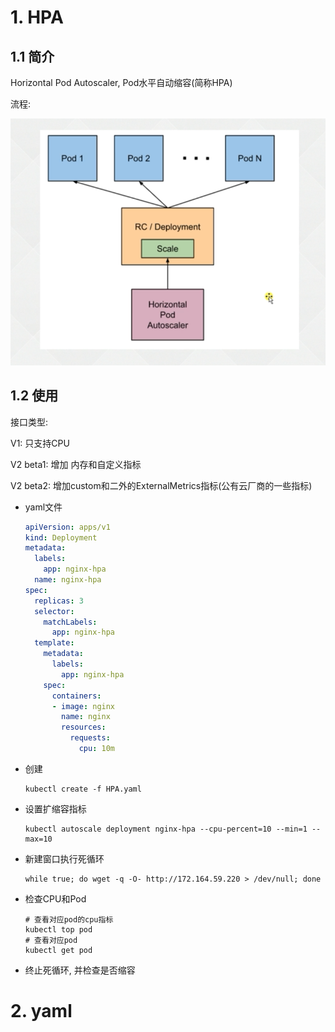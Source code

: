 # 1. HPA

## 1.1 简介

Horizontal Pod Autoscaler, Pod水平自动缩容(简称HPA)

流程:

![image-20221214173416097](.image/05-HPA/image-20221214173416097.png)

## 1.2 使用

接口类型:

V1: 只支持CPU

V2 beta1: 增加 内存和自定义指标

V2 beta2: 增加custom和二外的ExternalMetrics指标(公有云厂商的一些指标)

* yaml文件

  ```yaml
  apiVersion: apps/v1
  kind: Deployment
  metadata:
    labels:
      app: nginx-hpa
    name: nginx-hpa
  spec:
    replicas: 3
    selector:
      matchLabels:
        app: nginx-hpa
    template:
      metadata:
        labels:
          app: nginx-hpa
      spec:
        containers:
        - image: nginx
          name: nginx
          resources:
            requests:
              cpu: 10m
  ```

* 创建

  ```shell
  kubectl create -f HPA.yaml
  ```

* 设置扩缩容指标

  ```shell
  kubectl autoscale deployment nginx-hpa --cpu-percent=10 --min=1 --max=10
  ```

* 新建窗口执行死循环

  ```shell
  while true; do wget -q -O- http://172.164.59.220 > /dev/null; done
  ```

* 检查CPU和Pod

  ```shell
  # 查看对应pod的cpu指标
  kubectl top pod
  # 查看对应pod
  kubectl get pod
  ```

* 终止死循环, 并检查是否缩容

# 2. yaml

```yaml

```


